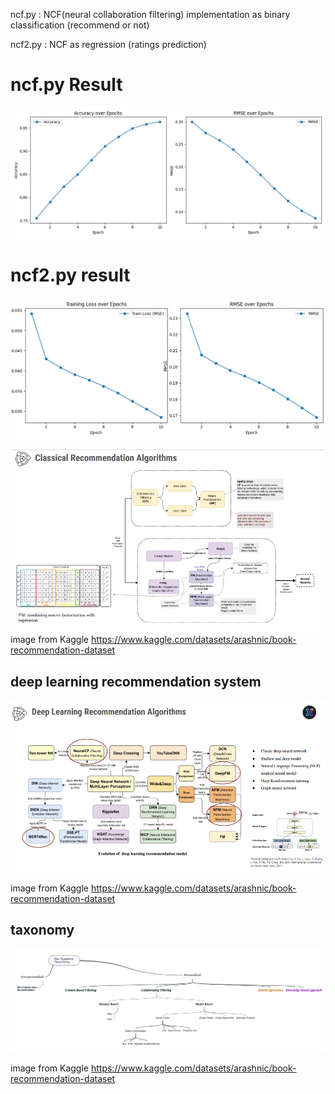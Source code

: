 
ncf.py : NCF(neural collaboration filtering) implementation as binary classification (recommend or not)

ncf2.py : NCF as regression (ratings prediction)


# ncf.py Result 
![result](Figure_1.png)

# ncf2.py result
![result](Figure_2.png)

![classic recommendation system](classicRec.png)
image from Kaggle https://www.kaggle.com/datasets/arashnic/book-recommendation-dataset

## deep learning recommendation system
![deep recommendation system](DeepRec.png)

image from Kaggle https://www.kaggle.com/datasets/arashnic/book-recommendation-dataset

## taxonomy
![taxonomy](recsys_taxonomy2.png)

image from Kaggle https://www.kaggle.com/datasets/arashnic/book-recommendation-dataset